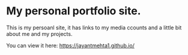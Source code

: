 # My personal portfolio site.

This is my persoanl site, it has links to my media ccounts and a little bit about me and my projects.

You can view it here: https://jayantmehta1.github.io/

